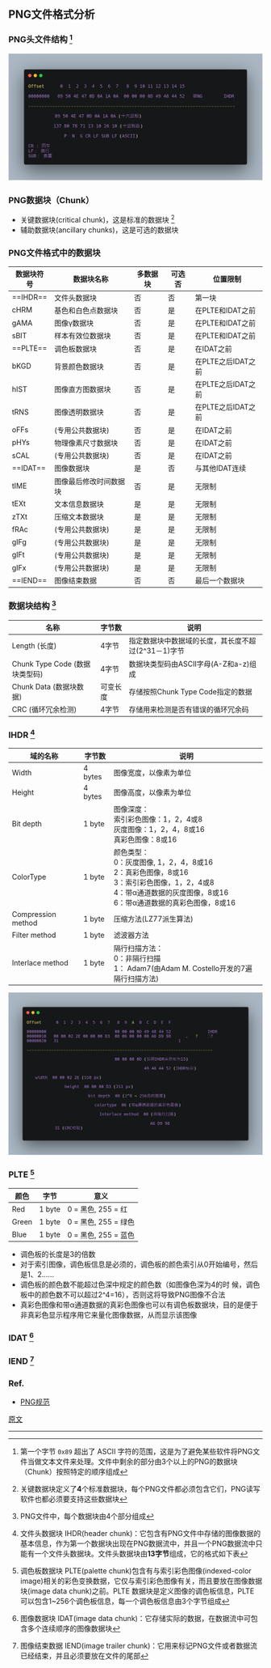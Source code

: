 ## PNG文件格式分析

### PNG头文件结构 [^1]

![png_fmt](./resources/png_format/png_fmt.png)

### PNG数据块（Chunk）

- 关键数据块(critical chunk)，这是标准的数据块 [^2]
- 辅助数据块(ancillary chunks)，这是可选的数据块

### PNG文件格式中的数据块

| 数据块符号 | 数据块名称             | 多数据块 | 可选否 | 位置限制           |
| ---------- | ---------------------- | -------- | ------ | ------------------ |
| ==IHDR==   | 文件头数据块           | 否       | 否     | 第一块             |
| cHRM       | 基色和白色点数据块     | 否       | 是     | 在PLTE和IDAT之前   |
| gAMA       | 图像γ数据块            | 否       | 是     | 在PLTE和IDAT之前   |
| sBIT       | 样本有效位数据块       | 否       | 是     | 在PLTE和IDAT之前   |
| ==PLTE==   | 调色板数据块           | 否       | 是     | 在IDAT之前         |
| bKGD       | 背景颜色数据块         | 否       | 是     | 在PLTE之后IDAT之前 |
| hIST       | 图像直方图数据块       | 否       | 是     | 在PLTE之后IDAT之前 |
| tRNS       | 图像透明数据块         | 否       | 是     | 在PLTE之后IDAT之前 |
| oFFs       | (专用公共数据块)       | 否       | 是     | 在IDAT之前         |
| pHYs       | 物理像素尺寸数据块     | 否       | 是     | 在IDAT之前         |
| sCAL       | (专用公共数据块)       | 否       | 是     | 在IDAT之前         |
| ==IDAT==   | 图像数据块             | 是       | 否     | 与其他IDAT连续     |
| tIME       | 图像最后修改时间数据块 | 否       | 是     | 无限制             |
| tEXt       | 文本信息数据块         | 是       | 是     | 无限制             |
| zTXt       | 压缩文本数据块         | 是       | 是     | 无限制             |
| fRAc       | (专用公共数据块)       | 是       | 是     | 无限制             |
| gIFg       | (专用公共数据块)       | 是       | 是     | 无限制             |
| gIFt       | (专用公共数据块)       | 是       | 是     | 无限制             |
| gIFx       | (专用公共数据块)       | 是       | 是     | 无限制             |
| ==IEND==   | 图像结束数据           | 否       | 否     | 最后一个数据块     |

### 数据块结构 [^3]

| 名称                           | 字节数   | 说明                                                |
| ------------------------------ | -------- | --------------------------------------------------- |
| Length (长度)                  | 4字节    | 指定数据块中数据域的长度，其长度不超过(2^31－1)字节 |
| Chunk Type Code (数据块类型码) | 4字节    | 数据块类型码由ASCII字母(A-Z和a-z)组成               |
| Chunk Data (数据块数据)        | 可变长度 | 存储按照Chunk Type Code指定的数据                   |
| CRC (循环冗余检测)             | 4字节    | 存储用来检测是否有错误的循环冗余码                  |

### IHDR [^4]

| 域的名称           | 字节数  | 说明                                                         |
| ------------------ | ------- | ------------------------------------------------------------ |
| Width              | 4 bytes | 图像宽度，以像素为单位                                       |
| Height             | 4 bytes | 图像高度，以像素为单位                                       |
| Bit depth          | 1 byte  | 图像深度： <br/>索引彩色图像：1，2，4或8 <br/>灰度图像：1，2，4，8或16 <br/>真彩色图像：8或16 |
| ColorType          | 1 byte  | 颜色类型：<br/>0：灰度图像, 1，2，4，8或16 <br/>2：真彩色图像，8或16 <br/>3：索引彩色图像，1，2，4或8 <br/>4：带α通道数据的灰度图像，8或16 <br/>6：带α通道数据的真彩色图像，8或16 |
| Compression method | 1 byte  | 压缩方法(LZ77派生算法)                                       |
| Filter method      | 1 byte  | 滤波器方法                                                   |
| Interlace method   | 1 byte  | 隔行扫描方法： <br />0：非隔行扫描 <br/>1： Adam7(由Adam M. Costello开发的7遍隔行扫描方法) |

![IHDR](./resources/png_format/ihdr.png)

### PLTE [^7]

| 颜色  | 字节   | 意义                 |
| ----- | ------ | -------------------- |
| Red   | 1 byte | 0 = 黑色, 255 = 红   |
| Green | 1 byte | 0 = 黑色, 255 = 绿色 |
| Blue  | 1 byte | 0 = 黑色, 255 = 蓝色 |

- 调色板的长度是3的倍数
- 对于索引图像，调色板信息是必须的，调色板的颜色索引从0开始编号，然后是1、2……
- 调色板的颜色数不能超过色深中规定的颜色数（如图像色深为4的时
  候，调色板中的颜色数不可以超过2^4=16），否则这将导致PNG图像不合法
- 真彩色图像和带α通道数据的真彩色图像也可以有调色板数据块，目的是便于非真彩色显示程序用它来量化图像数据，从而显示该图像

### IDAT [^5]

### IEND [^6]

### Ref.

- [PNG规范](http://www.libpng.org/pub/png/spec/1.2/PNG-Contents.html)

[原文](https://www.xuebuyuan.com/3189742.html)

---

[^1]: 第一个字节 `0x89` 超出了 ASCII 字符的范围，这是为了避免某些软件将PNG文件当做文本文件来处理。文件中剩余的部分由3个以上的PNG的数据块 （Chunk）按照特定的顺序组成
[^2]: 关键数据块定义了**4**个标准数据块，每个PNG文件都必须包含它们，PNG读写软件也都必须要支持这些数据块
[^3]: PNG文件中，每个数据块由4个部分组成
[^4]: 文件头数据块 IHDR(header chunk)：它包含有PNG文件中存储的图像数据的基本信息，作为第一个数据块出现在PNG数据流中，并且一个PNG数据流中只能有一个文件头数据块。文件头数据块由**13字节**组成，它的格式如下表
[^5]: 图像数据块 IDAT(image data chunk)：它存储实际的数据，在数据流中可包含多个连续顺序的图像数据块
[^6]: 图像结束数据 IEND(image trailer chunk)：它用来标记PNG文件或者数据流已经结束，并且必须要放在文件的尾部
[^7]: 调色板数据块 PLTE(palette chunk)包含有与索引彩色图像(indexed-color image)相关的彩色变换数据，它仅与索引彩色图像有关，而且要放在图像数据块(image data chunk)之前。PLTE 数据块是定义图像的调色板信息，PLTE 可以包含1~256个调色板信息，每一个调色板信息由3个字节组成